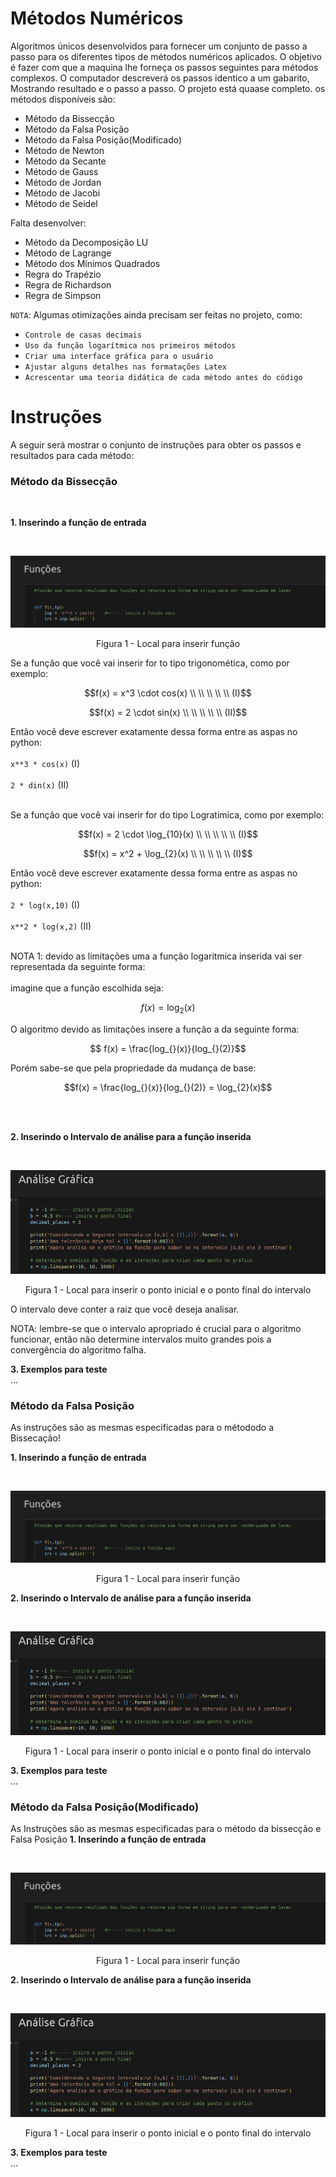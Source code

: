 # Métodos Numéricos
  Algoritmos únicos desenvolvidos para fornecer um conjunto de passo a passo para os diferentes tipos de métodos numéricos aplicados. O objetivo é fazer com que a maquina lhe forneça os passos seguintes para métodos complexos. O computador descreverá os passos identico a um gabarito, Mostrando resultado e o passo a passo. O projeto está quaase completo. os métodos disponíveis são:
  
  * Método da Bissecção
  * Método da Falsa Posição
  * Método da Falsa Posição(Modificado)
  * Método de Newton
  * Método da Secante
  * Método de Gauss
  * Método de Jordan
  * Método de Jacobi
  * Método de Seidel

Falta desenvolver:
  * Método da Decomposição LU
  * Método de Lagrange
  * Método dos Mínimos Quadrados
  * Regra do Trapézio
  * Regra de Richardson
  * Regra de Simpson
  

`NOTA`: Algumas otimizações ainda precisam ser feitas no projeto, como:

* `Controle de casas decimais`
* `Uso da função logarítmica nos primeiros métodos`
* `Criar uma interface gráfica para o usuário`
* `Ajustar alguns detalhes nas formatações Latex`
* `Acrescentar uma teoria didática de cada método antes do código`
  
# Instruções
 A seguir será mostrar o conjunto de instruções para obter os passos e resultados para cada método:
 
### Método da Bissecção
<br>

**1. Inserindo a função de entrada**

<br>
<div align = "center">
<p align="center">
  <img src="https://github.com/JWchester/CalculoNumerico/blob/main/docs/Bissec%C3%A7%C3%A3o%201.png"  />
</p>

Figura 1 - Local para inserir função</div>

Se a função que você vai inserir for to tipo trigonomética, como por exemplo:


$$f(x) = x^3 \cdot cos(x) \\ \\ \\ \\ \\ (I)$$

$$f(x) = 2 \cdot sin(x) \\ \\ \\ \\ \\ (II)$$


Então você deve escrever exatamente dessa forma entre as aspas no python:<br><br>
                                                                            `x**3 * cos(x)` (I) <br><br>
                                                                            `2 * din(x)` (II)
<br><br>

Se a função que você vai inserir for do tipo Logratimica, como por exemplo:

  $$f(x) = 2 \cdot \log_{10}(x) \\ \\ \\ \\ \\ (I)$$

  $$f(x) = x^2 + \log_{2}(x) \\ \\ \\ \\ \\ (I)$$

Então você deve escrever exatamente dessa forma entre as aspas no python:<br><br>
                                                                            `2 * log(x,10)` (I) <br><br>
                                                                            `x**2 * log(x,2)` (II)
<br><br>

NOTA 1: devido as limitações uma a função logaritmica inserida vai ser representada da seguinte forma:<br><br>
imagine que a função escolhida seja:

$$ f(x) = \log_{2}(x)$$

O algoritmo devido as limitações insere a função a da seguinte forma:

$$ f(x) = \frac{log_{}(x)}{log_{}(2)}$$

Porém sabe-se que pela propriedade da mudança de base:

$$f(x) = \frac{log_{}(x)}{log_{}(2)} = \log_{2}(x)$$

<br><br>

**2. Inserindo o Intervalo de análise para a função inserida**

</br>
<div align = "center">
<p align="center">
  <img src="https://github.com/JWchester/CalculoNumerico/blob/main/docs/Bisseca%C3%A7%C3%A3o%202.png"  />
</p>

Figura 1 - Local para inserir o ponto inicial e o ponto final do intervalo</div>

O intervalo deve conter a raiz que você deseja analisar.

NOTA: lembre-se que o intervalo apropriado é crucial para o algoritmo funcionar, então não determine intervalos muito grandes pois a convergência do algoritmo falha.

**3. Exemplos para teste**
<br>
...




### Método da Falsa Posição

As instruções são as mesmas especificadas para o métododo a Bissecação!

**1. Inserindo a função de entrada**

<br>
<div align = "center">
<p align="center">
  <img src="https://github.com/JWchester/CalculoNumerico/blob/main/docs/Bissec%C3%A7%C3%A3o%201.png"  />
</p>

Figura 1 - Local para inserir função</div>

**2. Inserindo o Intervalo de análise para a função inserida**

</br>
<div align = "center">
<p align="center">
  <img src="https://github.com/JWchester/CalculoNumerico/blob/main/docs/Bisseca%C3%A7%C3%A3o%202.png"  />
</p>

Figura 1 - Local para inserir o ponto inicial e o ponto final do intervalo</div>

**3. Exemplos para teste**
<br>
...

### Método da Falsa Posição(Modificado)
As Instruções são as mesmas especificadas para o método da bissecção e Falsa Posição
**1. Inserindo a função de entrada**

<br>
<div align = "center">
<p align="center">
  <img src="https://github.com/JWchester/CalculoNumerico/blob/main/docs/Bissec%C3%A7%C3%A3o%201.png"  />
</p>

Figura 1 - Local para inserir função</div>

**2. Inserindo o Intervalo de análise para a função inserida**

</br>
<div align = "center">
<p align="center">
  <img src="https://github.com/JWchester/CalculoNumerico/blob/main/docs/Bisseca%C3%A7%C3%A3o%202.png"  />
</p>

Figura 1 - Local para inserir o ponto inicial e o ponto final do intervalo</div>

**3. Exemplos para teste**
<br>
...